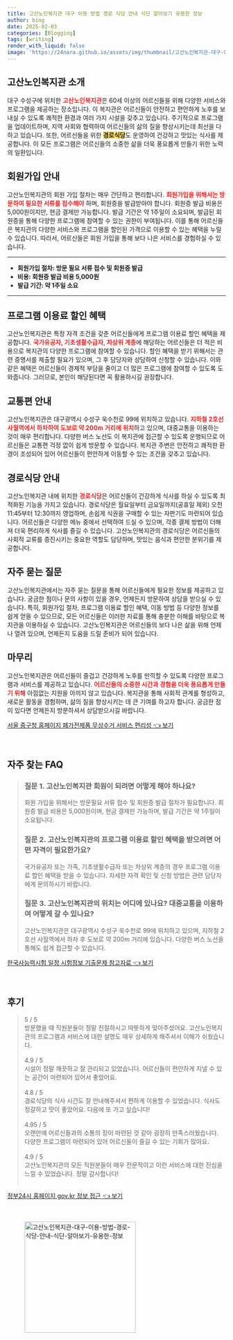 ```yaml
---
title: 고산노인복지관 대구 이용 방법 경로 식당 안내 식단 알아보기 유용한 정보
author: bing
date: 2025-02-03
categories: [Blogging]
tags: [writing]
render_with_liquid: false
image: 'https://24nara.github.io/assets/img/thumbnail/고산노인복지관-대구-이용-방법-경로-식당-안내-식단-알아보기-유용한-정보.webp'
---
```



<h2 id='고산노인복지관 소개'>고산노인복지관 소개</h2>

<p>대구 수성구에 위치한 <b><span style="color: #ee2323;">고산노인복지관</span></b>은 60세 이상의 어르신들을 위해 다양한 서비스와 프로그램을 제공하는 장소입니다. 이 복지관은 어르신들이 안전하고 편안하게 노후를 보내실 수 있도록 쾌적한 환경과 여러 가지 시설을 갖추고 있습니다. 주기적으로 프로그램을 업데이트하며, 지역 사회와 협력하여 어르신들의 삶의 질을 향상시키는데 최선을 다하고 있습니다. 또한, 어르신들을 위한 <b><span style="background-color: #ffe066;">경로식당</span></b>도 운영하여 건강하고 맛있는 식사를 제공합니다. 이 모든 프로그램은 어르신들의 소중한 삶을 더욱 풍요롭게 만들기 위한 노력의 일환입니다. </p>

<h2 id='회원가입 안내'>회원가입 안내</h2>

<p>고산노인복지관의 회원 가입 절차는 매우 간단하고 편리합니다. <b><span style="color: #ee2323;">회원가입을 위해서는 방문하여 필요한 서류를 접수해야</span></b> 하며, 회원증을 발급받아야 합니다. 회원증 발급 비용은 5,000원이지만, 현금 결제만 가능합니다. 발급 기간은 약 1주일이 소요되며, 발급된 회원증을 통해 다양한 프로그램에 참여할 수 있는 권한이 부여됩니다. 이를 통해 어르신들은 복지관의 다양한 서비스와 프로그램을 할인된 가격으로 이용할 수 있는 혜택을 누릴 수 있습니다. 따라서, 어르신들은 회원 가입을 통해 보다 나은 서비스를 경험하실 수 있습니다. </p>

<hr />

<ul>
    <li><b>회원가입 절차: 방문 필요 서류 접수 및 회원증 발급</b></li>
    <li><b>비용: 회원증 발급 비용 5,000원</b></li>
    <li><b>발급 기간: 약 1주일 소요</b></li>
</ul>

<hr />

<h2 id='프로그램 이용료 할인 혜택'>프로그램 이용료 할인 혜택</h2>

<p>고산노인복지관은 특정 자격 조건을 갖춘 어르신들에게 프로그램 이용료 할인 혜택을 제공합니다. <b><span style="color: #ee2323;">국가유공자, 기초생활수급자, 차상위 계층</span></b>에 해당하는 어르신들은 더 적은 비용으로 복지관의 다양한 프로그램에 참여할 수 있습니다. 할인 혜택을 받기 위해서는 관련 증명서를 제출할 필요가 있으며, 그 후 담당자와 상담하여 신청할 수 있습니다. 이와 같은 혜택은 어르신들이 경제적 부담을 줄이고 더 많은 프로그램에 참여할 수 있도록 도와줍니다. 그러므로, 본인이 해당된다면 꼭 활용하시길 권장합니다.</p>

<h2 id='교통편 안내'>교통편 안내</h2>

<p>고산노인복지관은 대구광역시 수성구 욱수천로 99에 위치하고 있습니다. <b><span style="color: #ee2323;">지하철 2호선 사월역에서 하차하여 도보로 약 200m 거리에 위치</span></b>하고 있으며, 대중교통을 이용하는 것이 매우 편리합니다. 다양한 버스 노선도 이 복지관에 접근할 수 있도록 운행되므로 어르신들은 교통편 걱정 없이 쉽게 방문할 수 있습니다. 복지관 주변은 안전하고 쾌적한 환경이 조성되어 있어 어르신들이 편안하게 이동할 수 있는 조건을 갖추고 있습니다.</p>

<h2 id='경로식당 안내'>경로식당 안내</h2>

<p>고산노인복지관 내에 위치한 <b><span style="color: #ee2323;">경로식당</span></b>은 어르신들이 건강하게 식사를 하실 수 있도록 최적화된 기능을 가지고 있습니다. 경로식당은 월요일부터 금요일까지(공휴일 제외) 오전 11:45부터 12:30까지 영업하며, 손쉽게 식권을 구매할 수 있는 자판기도 마련되어 있습니다. 어르신들은 다양한 메뉴 중에서 선택하여 드실 수 있으며, 각종 결제 방법이 더해져 더욱 편리하게 식사를 즐길 수 있습니다. 고산노인복지관의 경로식당은 어르신들의 사회적 교류를 증진시키는 중요한 역할도 담당하며, 맛있는 음식과 편안한 분위기를 제공합니다.</p>

<h2 id='자주 묻는 질문'>자주 묻는 질문</h2>

<p>고산노인복지관에서는 자주 묻는 질문을 통해 어르신들에게 필요한 정보를 제공하고 있습니다. 궁금한 점이나 문의 사항이 있을 경우, 언제든지 방문하여 상담을 받으실 수 있습니다. 특히, 회원가입 절차, 프로그램 이용료 할인 혜택, 이동 방법 등 다양한 정보를 쉽게 얻을 수 있으므로, 모든 어르신들은 이러한 자료를 통해 충분한 이해를 바탕으로 복지관을 이용하실 수 있습니다. 고산노인복지관은 어르신들의 보다 나은 삶을 위해 언제나 열려 있으며, 언제든지 도움을 드릴 준비가 되어 있습니다.</p>

<h2 id='마무리'>마무리</h2>

<p>고산노인복지관은 어르신들이 즐겁고 건강하게 노후를 만끽할 수 있도록 다양한 프로그램과 서비스를 제공하고 있습니다. <b><span style="color: #ee2323;">어르신들의 소중한 시간과 경험을 더욱 풍요롭게 만들기 위해</span></b> 아낌없는 지원을 아끼지 않고 있습니다. 복지관을 통해 사회적 관계를 형성하고, 새로운 활동을 경험하며, 삶의 질을 향상시키는 데 큰 기여를 하고자 합니다. 궁금한 점이 있다면 언제든지 방문하셔서 상담받으시길 바랍니다.</p>


<p><a class="click-button" title="서울 중구청 홈페이지 폐가전제품 무상수거 서비스 편리성" href="https://24nara.github.io/posts/%EC%84%9C%EC%9A%B8-%EC%A4%91%EA%B5%AC%EC%B2%AD-%ED%99%88%ED%8E%98%EC%9D%B4%EC%A7%80-%ED%8F%90%EA%B0%80%EC%A0%84%EC%A0%9C%ED%92%88-%EB%AC%B4%EC%83%81%EC%88%98%EA%B1%B0-%EC%84%9C%EB%B9%84%EC%8A%A4-%ED%8E%B8%EB%A6%AC%EC%84%B1/" rel="dofollow">서울 중구청 홈페이지 폐가전제품 무상수거 서비스 편리성 👈 보기</a></p><br>
<h2 id='자주_찾는_FAQ'>자주 찾는 FAQ</h2>
<div itemscope="" itemtype="https://schema.org/FAQPage"> 
<blockquote> 
<div itemscope="" itemprop="mainEntity" itemtype="https://schema.org/Question"> 
<h3 itemprop="name">질문 1. 고산노인복지관 회원이 되려면 어떻게 해야 하나요?</h3> 
<div itemscope="" itemprop="acceptedAnswer" itemtype="https://schema.org/Answer"> 
<span itemprop="text"> 
<p>회원 가입을 위해서는 방문필요 서류 접수 및 회원증 발급 절차가 필요합니다. 회원증 발급 비용은 5,000원이며, 현금 결제만 가능하며, 발급 기간은 약 1주일이 소요됩니다.</p> 
</span> 
</div> 
</div> 
<div itemscope="" itemprop="mainEntity" itemtype="https://schema.org/Question"> 
<h3 itemprop="name">질문 2. 고산노인복지관의 프로그램 이용료 할인 혜택을 받으려면 어떤 자격이 필요한가요?</h3> 
<div itemscope="" itemprop="acceptedAnswer" itemtype="https://schema.org/Answer"> 
<span itemprop="text"> 
<p>국가유공자 또는 가족, 기초생활수급자 또는 차상위 계층의 경우 프로그램 이용료 할인 혜택을 받을 수 있습니다. 자세한 자격 확인 및 신청 방법은 관련 담당자에게 문의하시기 바랍니다.</p> 
</span> 
</div> 
</div> 
<div itemscope="" itemprop="mainEntity" itemtype="https://schema.org/Question"> 
<h3 itemprop="name">질문 3. 고산노인복지관의 위치는 어디에 있나요? 대중교통을 이용하여 어떻게 갈 수 있나요?</h3> 
<div itemscope="" itemprop="acceptedAnswer" itemtype="https://schema.org/Answer"> 
<span itemprop="text"> 
<p>고산노인복지관은 대구광역시 수성구 욱수천로 99에 위치하고 있으며, 지하철 2호선 사월역에서 하차 후 도보로 약 200m 거리에 있습니다. 다양한 버스 노선을 통해도 쉽게 접근할 수 있습니다.</p> 
</span> 
</div> 
</div> 
</blockquote> 
</div>
<p><a class="click-button" title="한국사능력시험 일정 시험정보 기출문제 참고자료" href="https://24nara.github.io/posts/%ED%95%9C%EA%B5%AD%EC%82%AC%EB%8A%A5%EB%A0%A5%EC%8B%9C%ED%97%98-%EC%9D%BC%EC%A0%95-%EC%8B%9C%ED%97%98%EC%A0%95%EB%B3%B4-%EA%B8%B0%EC%B6%9C%EB%AC%B8%EC%A0%9C-%EC%B0%B8%EA%B3%A0%EC%9E%90%EB%A3%8C/" rel="dofollow">한국사능력시험 일정 시험정보 기출문제 참고자료 👈 보기</a></p><br>
<h2 id='후기'>후기</h2>
<div itemscope itemtype="https://schema.org/Product">
  <blockquote>
  <div itemprop="review" itemscope itemtype="https://schema.org/Review">
      <div itemprop="reviewRating" itemscope itemtype="https://schema.org/Rating"> <span itemprop="ratingValue">5</span> / <span itemprop="bestRating">5</span> </div>
      <span itemprop="reviewBody">방문했을 때 직원분들이 정말 친절하시고 따뜻하게 맞아주셨어요. 고산노인복지관의 프로그램과 서비스에 대한 설명도 매우 상세하게 해주셔서 이해가 쉬웠습니다.</span>
  </div>
  <br>
  <div itemprop="review" itemscope itemtype="https://schema.org/Review">
      <div itemprop="reviewRating" itemscope itemtype="https://schema.org/Rating"> <span itemprop="ratingValue">4.9</span> / <span itemprop="bestRating">5</span> </div>
      <span itemprop="reviewBody">시설이 정말 깨끗하고 잘 관리되고 있었습니다. 어르신들이 편안하게 지낼 수 있는 공간이 마련되어 있어서 좋았어요.</span>
  </div>
  <br>
  <div itemprop="review" itemscope itemtype="https://schema.org/Review">
      <div itemprop="reviewRating" itemscope itemtype="https://schema.org/Rating"> <span itemprop="ratingValue">4.8</span> / <span itemprop="bestRating">5</span> </div>
      <span itemprop="reviewBody">경로식당의 식사 시간도 잘 안내해주셔서 편하게 이용할 수 있었습니다. 식사도 정갈하고 맛이 좋았어요. 다음에 또 가고 싶습니다!</span>
  </div>
  <br>
  <div itemprop="review" itemscope itemtype="https://schema.org/Review">
      <div itemprop="reviewRating" itemscope itemtype="https://schema.org/Rating"> <span itemprop="ratingValue">4.95</span> / <span itemprop="bestRating">5</span> </div>
      <span itemprop="reviewBody">오랜만에 어르신들과의 소통의 장이 마련된 것 같아 굉장히 만족스러웠습니다. 다양한 프로그램이 마련되어 있어 어르신들이 즐길 수 있는 기회가 많아요.</span>
  </div>
  <br>
  <div itemprop="review" itemscope itemtype="https://schema.org/Review">
      <div itemprop="reviewRating" itemscope itemtype="https://schema.org/Rating"> <span itemprop="ratingValue">4.9</span> / <span itemprop="bestRating">5</span> </div>
      <span itemprop="reviewBody">고산노인복지관의 모든 직원분들이 매우 전문적이고 이런 서비스에 대한 진심을 느낄 수 있었습니다. 정말 감사합니다!</span>
  </div>
  <br>
  </blockquote>
</div>
<p><a class="click-button" title="정부24시 홈페이지 gov.kr 정보 접근" href="https://24nara.github.io/posts/%EC%A0%95%EB%B6%8024%EC%8B%9C-%ED%99%88%ED%8E%98%EC%9D%B4%EC%A7%80-gov.kr-%EC%A0%95%EB%B3%B4-%EC%A0%91%EA%B7%BC/" rel="dofollow">정부24시 홈페이지 gov.kr 정보 접근 👈 보기</a></p><br>
<figure class="image"><img src="https://24nara.github.io/assets/img/thumbnail/고산노인복지관-대구-이용-방법-경로-식당-안내-식단-알아보기-유용한-정보.webp" alt="고산노인복지관-대구-이용-방법-경로-식당-안내-식단-알아보기-유용한-정보" width="256" height="256"></figure>
